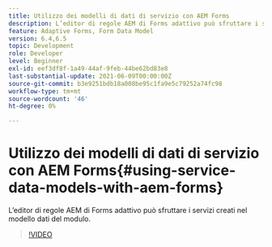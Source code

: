 ```yaml
---
title: Utilizzo dei modelli di dati di servizio con AEM Forms
description: L’editor di regole AEM di Forms adattivo può sfruttare i servizi creati nel modello dati del modulo.
feature: Adaptive Forms, Form Data Model
version: 6.4,6.5
topic: Development
role: Developer
level: Beginner
exl-id: eef3df8f-1a49-44af-9feb-44be62bd83e8
last-substantial-update: 2021-06-09T00:00:00Z
source-git-commit: b3e9251bdb18a008be95c1fa9e5c79252a74fc98
workflow-type: tm+mt
source-wordcount: '46'
ht-degree: 0%

---
```


# Utilizzo dei modelli di dati di servizio con AEM Forms{#using-service-data-models-with-aem-forms}

L’editor di regole AEM di Forms adattivo può sfruttare i servizi creati nel modello dati del modulo.

>[!VIDEO](https://video.tv.adobe.com/v/17739?quality=12&learn=on)
